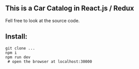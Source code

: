 ## This is a Car Catalog in React.js / Redux

Fell free to look at the source code.

## Install:

```
git clone ...
npm i
npm run dev
 # open the browser at localhost:30000
```

